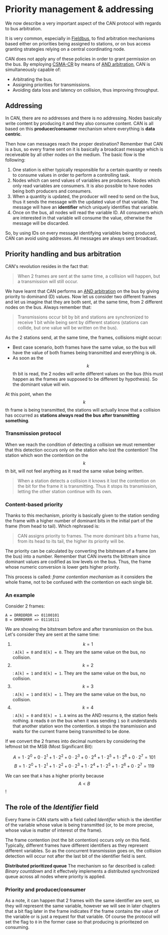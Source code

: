 # Priority management & addressing

We now describe a very important aspect of the CAN protocol with regards to bus arbitration.

It is very common, especially in [Fieldbus](../rte/iec.md#iec-61784), to find arbitration mechanisms based either on priorities being assigned to stations, or on bus access granting strategies relying on a central coordinating node. 

CAN does not apply any of these policies in order to grant permission on the bus. By employing [CSMA-CR](phy-collision.md#) by means of [AND arbitration](phy-collision#contention-management), CAN is simultaneously capable of:

- Arbitrating the bus.
- Assigning priorities for transmissions.
- Avoiding data loss and latency on collision, thus improving throughput.

## Addressing
In CAN, there are no addresses and there is no addressing. Nodes basically write content by producing it and they also consume content. CAN is all based on this **producer/consumer** mechanism where everything is **data centric**.

Then how can messages reach the proper destination? Remember that CAN is a bus, so every frame sent on it is basically a broadcast message which is receiveable by all other nodes on the medium. The basic flow is the following:

1. One station is either typically responsible for a certain quantity or needs to consume values in order to perform a controlling task.
2. Nodes which can send values of variables are producers. Nodes which only read variables are consumers. It is also possible to have nodes being both producers and consumers.
3. When a quantity is updated, the producer will need to send on the bus, thus it sends the message with the updated value of that variable. The message will have an **identifier** which uniquely identifies that variable.
4. Once on the bus, all nodes will read the variable ID. All consumers which are interested in that variable will consume the value, otherwise the message will be discarded.

So, by using IDs on every message identifying variables being produced, CAN can avoid using addresses. All messages are always sent broadcast.

## Priority handling and bus arbitration
CAN's revolution resides in the fact that:

> When 2 frames are sent at the same time, a collision will happen, but a transmission will still occur. 

We have learnt that CAN performs an [AND arbitration](phy-collision.md#contention-management) on the bus by giving priority to dominand (D) values. Now let us consider two different frames and let us imagine that they are both sent, at the same time, from 2 different nodes on the bus. Always remember that:

> Transmissions occur bit by bit and stations are synchronized to receive 1 bit while being sent by different stations (stations can collide, but one value will be written on the bus).

As the 2 stations send, at the same time, the frames, collisions might occur:

- Best case scenario, both frames have the same value, so the bus will have the value of both frames being transmitted and everything is ok. 
- As soon as the $$k$$th bit is read, the 2 nodes will write different values on the bus (this must happen as the frames are supposed to be different by hypothesis). So the dominant value will win.

At this point, when the $$k$$th frame is being transmitted, the stations will actually know that a collision has occurred as **stations always read the bus after transmitting something**.

### Transmission protocol
When we reach the condition of detecting a collision we must remember that this detection occurs only on the station who lost the contention! The station which won the contention on the $$k$$th bit, will not feel anything as it read the same value being written.

> When a station detects a collision it knows it lost the contention on the bit for the frame it is transmitting. Thus it stops its transmission, letting the other station continue with its own.

### Content-based priority
Thanks to this mechanism, priority is basically given to the station sending the frame with a higher number of dominant bits in the initial part of the frame (from head to tail). Which rephrased is:

> CAN assigns priority to frames. The more dominant bits a frame has, from its head to its tail, the higher its priority will be.

The priority can be calculated by converting the bitstream of a frame (on the bus) into a number. Remember that CAN inverts the bittream since dominant values are codified as low levels on the bus. Thus, the frame whose numeric conversion is lower gets higher priority.

This process is called: _frame contention mechanism_ as it considers the whole frame, not to be confused with the contention on each single bit.

### An example
Consider 2 frames:

```
A = DRRDDRDR => 01100101
B = DRRRDRRR => 01110111
```

We are showing the bitstream before and after transmission on the bus. Let's consider they are sent at the same time:

1. $$k=1$$: `A[k] = 0` and `B[k] = 0`. They are the same value on the bus, no collision.
2. $$k=2$$: `A[k] = 1` and `B[k] = 1`. They are the same value on the bus, no collision.
2. $$k=3$$: `A[k] = 1` and `B[k] = 1`. They are the same value on the bus, no collision.
2. $$k=4$$: `A[k] = 0` and `B[k] = 1`. `A` wins as the AND resurns `0`, the station feels nothing. `B` reads `0` on the bus when it was sending `1` so it understands that another station won the contention. `B` stops the transmission and waits for the current frame being transmitted to be done.

If we convert the 2 frames into decimal numbers by considering the leftmost bit the MSB (Most Significant Bit):

$$
A = 1 \cdot 2^0 + 0 \cdot 2^1 + 1 \cdot 2^2 + 0 \cdot 2^3 + 0 \cdot 2^4 + 1 \cdot 2^5 + 1 \cdot 2^6 + 0 \cdot 2^7 = 101
$$
$$
B = 1 \cdot 2^0 + 1 \cdot 2^1 + 1 \cdot 2^2 + 0 \cdot 2^3 + 1 \cdot 2^4 + 1 \cdot 2^5 + 1 \cdot 2^6 + 0 \cdot 2^7 = 119
$$

We can see that `A` has a higher priority because $$A < B$$!

## The role of the _Identifier_ field
Every frame in CAN starts with a field called _Identifier_ which is the identifier of the variable whose value is being transmitted (or, to be more precise, whose value is matter of interest of the frame). 

The frame contention (not the bit contention) occurs only on this field. Typically, different frames have different identifiers as they represent different variables. So as the concurrent transmission goes on, the collision detection will occur not after the last bit of the identifier field is sent. 

**Distributed prioritized queue** The mechanism so far described is called: _Binary countdown_ and it effectvely implements a distributed synchronized queue across all nodes where priority is applied.

### Priority and producer/consumer
As a note, it can happen that 2 frames with the same identifier are sent, so they will represent the same variable, however we will see in later chapters that a bit flag later in the frame indicates if the frame contains the value of the variable or is just a request for that variable. Of course the protocol will set the flag to `0` in the former case so that producing is prioritezed on consuming.
